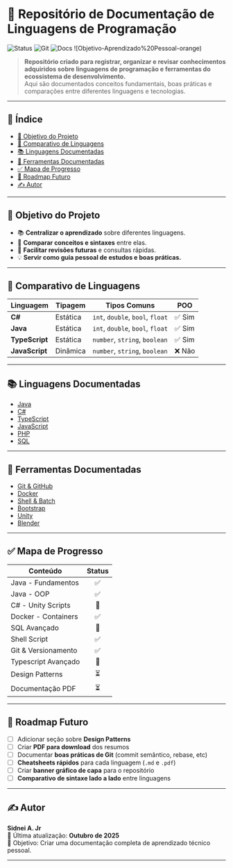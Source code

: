 # 🧠 Repositório de Documentação de Linguagens de Programação

![Status](https://img.shields.io/badge/Status-Em%20Desenvolvimento-blue)
![Git](https://img.shields.io/badge/Versionamento-Git-green)
![Docs](https://img.shields.io/badge/Documentação-Markdown-lightgrey)
![Objetivo-Aprendizado%20Pessoal-orange)

> **Repositório criado para registrar, organizar e revisar conhecimentos adquiridos sobre linguagens de programação e ferramentas do ecossistema de desenvolvimento.**  
> Aqui são documentados conceitos fundamentais, boas práticas e comparações entre diferentes linguagens e tecnologias.

---

## 📌 Índice

- [🎯 Objetivo do Projeto](#-objetivo-do-projeto)
- [🧾 Comparativo de Linguagens](#-comparativo-de-linguagens)
- [📚 Linguagens Documentadas](#-linguagens-documentadas)
- [🧰 Ferramentas Documentadas](#-ferramentas-documentadas)
- [✅ Mapa de Progresso](#-mapa-de-progresso)
- [🚀 Roadmap Futuro](#-roadmap-futuro)
- [✍️ Autor](#️-autor)

---

## 🎯 Objetivo do Projeto

- 📚 **Centralizar o aprendizado** sobre diferentes linguagens.
- 🧩 **Comparar conceitos e sintaxes** entre elas.
- 🧠 **Facilitar revisões futuras** e consultas rápidas.
- 💡 **Servir como guia pessoal de estudos e boas práticas.**

---

## 🧾 Comparativo de Linguagens

| Linguagem     | Tipagem     | Tipos Comuns                     | POO |
|----------------|--------------|----------------------------------|------|
| **C#**         | Estática     | `int`, `double`, `bool`, `float` | ✅ Sim |
| **Java**       | Estática     | `int`, `double`, `bool`, `float` | ✅ Sim |
| **TypeScript** | Estática     | `number`, `string`, `boolean`    | ✅ Sim |
| **JavaScript** | Dinâmica     | `number`, `string`, `boolean`    | ❌ Não |

---

## 📚 Linguagens Documentadas

- [Java](./Java/IntroJava.md)
- [C#](./C%23/Script_Unity3C.md)
- [TypeScript](./Typescript/IntroducaoTS.md)
- [JavaScript](./JS/DocumentacaoJs.md)
- [PHP](./PHP/Introphp.md)
- [SQL](./SQL/AvancadoSQL.md)

---

## 🧰 Ferramentas Documentadas

- [Git & GitHub](./Git/IntroducaoGit.md)
- [Docker](./Docker/Introducaodocker.md)
- [Shell & Batch](./Shell/IntroBatch.md)
- [Bootstrap](./WEB/Bootstrap.md)
- [Unity](./C%23/Script_Unity3C.md)
- [Blender](./Blender/)

---

## ✅ Mapa de Progresso

| Conteúdo                     | Status |
|---------------------------|:-----:|
| Java - Fundamentos        | ✅ |
| Java - OOP                | ✅ |
| C# - Unity Scripts        | 🚧 |
| Docker - Containers       | ✅ |
| SQL Avançado              | 🚧 |
| Shell Script              | ✅ |
| Git & Versionamento       | ✅ |
| Typescript Avançado       | 🚧 |
| Design Patterns           | ⏳ |
| Documentação PDF          | ⏳ |

---

## 🚀 Roadmap Futuro

- [ ] Adicionar seção sobre **Design Patterns**
- [ ] Criar **PDF para download** dos resumos
- [ ] Documentar **boas práticas de Git** (commit semântico, rebase, etc)
- [ ] **Cheatsheets rápidos** para cada linguagem (`.md` e `.pdf`)
- [ ] Criar **banner gráfico de capa** para o repositório
- [ ] **Comparativo de sintaxe lado a lado** entre linguagens

---

## ✍️ Autor

**Sidnei A. Jr**  
📅 Última atualização: **Outubro de 2025**  
🚀 Objetivo: Criar uma documentação completa de aprendizado técnico pessoal.

---

